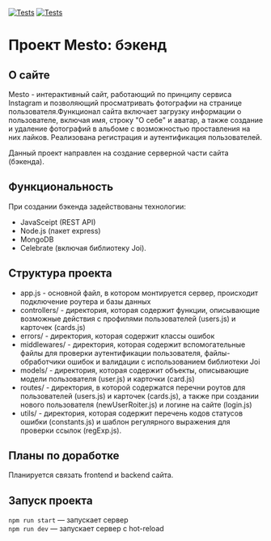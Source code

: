 [![Tests](https://github.com/yandex-praktikum/express-mesto-gha/actions/workflows/tests-13-sprint.yml/badge.svg)](https://github.com/Knaklaut/express-mesto-gha/actions/workflows/tests-13-sprint.yml) [![Tests](https://github.com/yandex-praktikum/express-mesto-gha/actions/workflows/tests-14-sprint.yml/badge.svg)](https://github.com/Knaklaut/express-mesto-gha/actions/workflows/tests-14-sprint.yml)

# Проект Mesto: бэкенд

## О сайте
Mesto - интерактивный сайт, работающий по принципу сервиса Instagram и позволяющий просматривать фотографии на странице пользователя.Функционал сайта включает загрузку информации о пользователе, включая имя, строку "О себе" и аватар, а также создание и удаление фотографий в альбоме с возможностью проставления на них лайков. Реализована регистрация и аутентификация пользователей.

Данный проект направлен на создание серверной части сайта (бэкенда).

## Функциональность
При создании бэкенда задействованы технологии:
* JavaSceipt (REST API)
* Node.js (пакет express)
* MongoDB
* Celebrate (включая библиотеку Joi).

## Структура проекта
* app.js - основной файл, в котором монтируется сервер, происходит подключение роутера и базы данных
* controllers/ - директория, которая содержит функции, описывающие возможные действия с профилями пользователей (users.js) и карточек (cards.js)
* errors/ - директория, которая содержит классы ошибок
* middlewares/ - директория, которая содержит вспомогательные файлы для проверки аутентификации пользователя, файлы-обработчики ошибок и валидации с использованием библиотеки Joi
* models/ - директория, которая содержит объекты, описывающие модели пользователя (user.js) и карточки (card.js)
* routes/ - директория, в которой содержатся перечни роутов для пользователей (users.js) и карточек (cards.js), а также при создании нового пользователя (newUserRoiter.js) и логине на сайте (login.js)
* utils/ - директория, которая содержит перечень кодов статусов ошибки (constants.js) и шаблон регулярного выражения для проверки ссылок (regExp.js).

## Планы по доработке
Планируется связать frontend и backend сайта. 

## Запуск проекта
`npm run start` — запускает сервер   
`npm run dev` — запускает сервер с hot-reload
